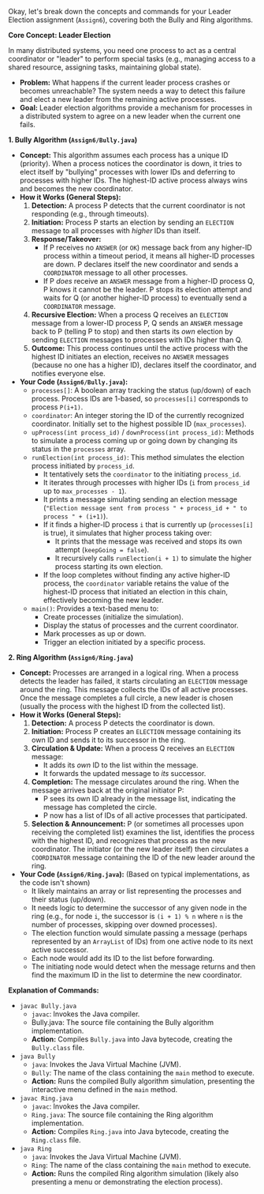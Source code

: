 Okay, let's break down the concepts and commands for your Leader Election assignment (`Assign6`), covering both the Bully and Ring algorithms.

**Core Concept: Leader Election**

In many distributed systems, you need one process to act as a central coordinator or "leader" to perform special tasks (e.g., managing access to a shared resource, assigning tasks, maintaining global state).

*   **Problem:** What happens if the current leader process crashes or becomes unreachable? The system needs a way to detect this failure and elect a new leader from the remaining active processes.
*   **Goal:** Leader election algorithms provide a mechanism for processes in a distributed system to agree on a new leader when the current one fails.

**1. Bully Algorithm (`Assign6/Bully.java`)**

*   **Concept:** This algorithm assumes each process has a unique ID (priority). When a process notices the coordinator is down, it tries to elect itself by "bullying" processes with lower IDs and deferring to processes with higher IDs. The highest-ID active process always wins and becomes the new coordinator.
*   **How it Works (General Steps):**
    1.  **Detection:** A process P detects that the current coordinator is not responding (e.g., through timeouts).
    2.  **Initiation:** Process P starts an election by sending an `ELECTION` message to all processes with *higher* IDs than itself.
    3.  **Response/Takeover:**
        *   If P receives no `ANSWER` (or `OK`) message back from any higher-ID process within a timeout period, it means all higher-ID processes are down. P declares itself the new coordinator and sends a `COORDINATOR` message to all other processes.
        *   If P *does* receive an `ANSWER` message from a higher-ID process Q, P knows it cannot be the leader. P stops its election attempt and waits for Q (or another higher-ID process) to eventually send a `COORDINATOR` message.
    4.  **Recursive Election:** When a process Q receives an `ELECTION` message from a lower-ID process P, Q sends an `ANSWER` message back to P (telling P to stop) and then starts its *own* election by sending `ELECTION` messages to processes with IDs higher than Q.
    5.  **Outcome:** This process continues until the active process with the highest ID initiates an election, receives no `ANSWER` messages (because no one has a higher ID), declares itself the coordinator, and notifies everyone else.
*   **Your Code (`Assign6/Bully.java`):**
    *   `processes[]`: A boolean array tracking the status (up/down) of each process. Process IDs are 1-based, so `processes[i]` corresponds to process `P(i+1)`.
    *   `coordinator`: An integer storing the ID of the currently recognized coordinator. Initially set to the highest possible ID (`max_processes`).
    *   `upProcess(int process_id)` / `downProcess(int process_id)`: Methods to simulate a process coming up or going down by changing its status in the `processes` array.
    *   `runElection(int process_id)`: This method simulates the election process initiated by `process_id`.
        *   It tentatively sets the `coordinator` to the initiating `process_id`.
        *   It iterates through processes with higher IDs (`i` from `process_id` up to `max_processes - 1`).
        *   It prints a message simulating sending an election message (`"Election message sent from process " + process_id + " to process " + (i+1)`).
        *   If it finds a higher-ID process `i` that is currently up (`processes[i]` is true), it simulates that higher process taking over:
            *   It prints that the message was received and stops its own attempt (`keepGoing = false`).
            *   It recursively calls `runElection(i + 1)` to simulate the higher process starting its own election.
        *   If the loop completes without finding any active higher-ID process, the `coordinator` variable retains the value of the highest-ID process that initiated an election in this chain, effectively becoming the new leader.
    *   `main()`: Provides a text-based menu to:
        *   Create processes (initialize the simulation).
        *   Display the status of processes and the current coordinator.
        *   Mark processes as up or down.
        *   Trigger an election initiated by a specific process.

**2. Ring Algorithm (`Assign6/Ring.java`)**

*   **Concept:** Processes are arranged in a logical ring. When a process detects the leader has failed, it starts circulating an `ELECTION` message around the ring. This message collects the IDs of all active processes. Once the message completes a full circle, a new leader is chosen (usually the process with the highest ID from the collected list).
*   **How it Works (General Steps):**
    1.  **Detection:** A process P detects the coordinator is down.
    2.  **Initiation:** Process P creates an `ELECTION` message containing its own ID and sends it to its successor in the ring.
    3.  **Circulation & Update:** When a process Q receives an `ELECTION` message:
        *   It adds its *own* ID to the list within the message.
        *   It forwards the updated message to *its* successor.
    4.  **Completion:** The message circulates around the ring. When the message arrives back at the original initiator P:
        *   P sees its own ID already in the message list, indicating the message has completed the circle.
        *   P now has a list of IDs of all active processes that participated.
    5.  **Selection & Announcement:** P (or sometimes all processes upon receiving the completed list) examines the list, identifies the process with the highest ID, and recognizes that process as the new coordinator. The initiator (or the new leader itself) then circulates a `COORDINATOR` message containing the ID of the new leader around the ring.
*   **Your Code (`Assign6/Ring.java`):** (Based on typical implementations, as the code isn't shown)
    *   It likely maintains an array or list representing the processes and their status (up/down).
    *   It needs logic to determine the successor of any given node in the ring (e.g., for node `i`, the successor is `(i + 1) % n` where `n` is the number of processes, skipping over downed processes).
    *   The election function would simulate passing a message (perhaps represented by an `ArrayList` of IDs) from one active node to its next active successor.
    *   Each node would add its ID to the list before forwarding.
    *   The initiating node would detect when the message returns and then find the maximum ID in the list to determine the new coordinator.

**Explanation of Commands:**

*   `javac Bully.java`
    *   `javac`: Invokes the Java compiler.
    *   Bully.java: The source file containing the Bully algorithm implementation.
    *   **Action:** Compiles `Bully.java` into Java bytecode, creating the `Bully.class` file.
*   `java Bully`
    *   `java`: Invokes the Java Virtual Machine (JVM).
    *   `Bully`: The name of the class containing the `main` method to execute.
    *   **Action:** Runs the compiled Bully algorithm simulation, presenting the interactive menu defined in the `main` method.
*   `javac Ring.java`
    *   `javac`: Invokes the Java compiler.
    *   `Ring.java`: The source file containing the Ring algorithm implementation.
    *   **Action:** Compiles `Ring.java` into Java bytecode, creating the `Ring.class` file.
*   `java Ring`
    *   `java`: Invokes the Java Virtual Machine (JVM).
    *   `Ring`: The name of the class containing the `main` method to execute.
    *   **Action:** Runs the compiled Ring algorithm simulation (likely also presenting a menu or demonstrating the election process).